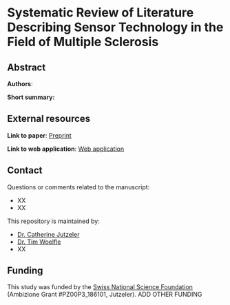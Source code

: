# Systematic Review of Literature Describing Sensor Technology in the Field of Multiple Sclerosis

## Abstract

**Authors**: 

**Short summary:**


## External resources

**Link to paper**: [Preprint](www.google.com)

**Link to web application**: [Web application](www.google.com)


## Contact
Questions or comments related to the manuscript:
* XX
* XX

This repository is maintained by:
* [Dr. Catherine Jutzeler](https://github.com/jutzca)
* [Dr. Tim Woelfle](https://github.com/jutzca)
* XX

## Funding

This study was funded by the [Swiss National Science Foundation](http://www.snf.ch/en/Pages/default.aspx) (Ambizione Grant #PZ00P3_186101, Jutzeler). ADD OTHER FUNDING
